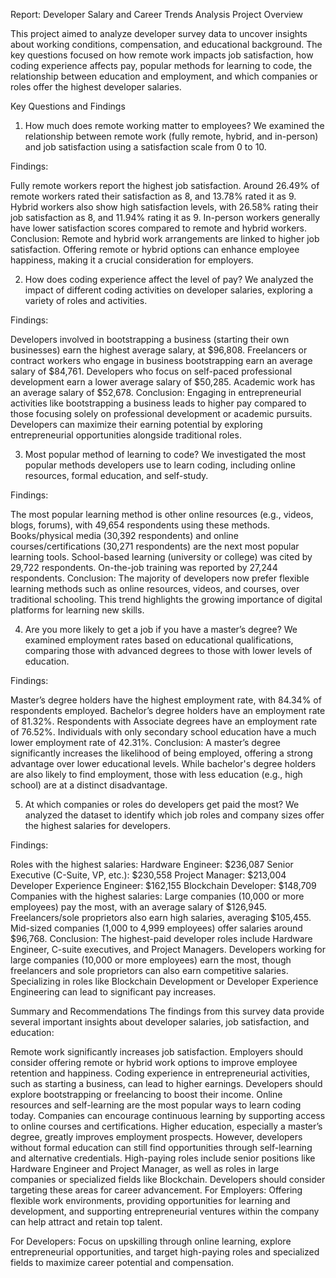 Report: Developer Salary and Career Trends Analysis
Project Overview

This project aimed to analyze developer survey data to uncover insights about working conditions, compensation, and educational background. The key questions focused on how remote work impacts job satisfaction, how coding experience affects pay, popular methods for learning to code, the relationship between education and employment, and which companies or roles offer the highest developer salaries.

Key Questions and Findings
1. How much does remote working matter to employees?
We examined the relationship between remote work (fully remote, hybrid, and in-person) and job satisfaction using a satisfaction scale from 0 to 10.

Findings:

Fully remote workers report the highest job satisfaction. Around 26.49% of remote workers rated their satisfaction as 8, and 13.78% rated it as 9.
Hybrid workers also show high satisfaction levels, with 26.58% rating their job satisfaction as 8, and 11.94% rating it as 9.
In-person workers generally have lower satisfaction scores compared to remote and hybrid workers.
Conclusion: Remote and hybrid work arrangements are linked to higher job satisfaction. Offering remote or hybrid options can enhance employee happiness, making it a crucial consideration for employers.

2. How does coding experience affect the level of pay?
We analyzed the impact of different coding activities on developer salaries, exploring a variety of roles and activities.

Findings:

Developers involved in bootstrapping a business (starting their own businesses) earn the highest average salary, at $96,808.
Freelancers or contract workers who engage in business bootstrapping earn an average salary of $84,761.
Developers who focus on self-paced professional development earn a lower average salary of $50,285.
Academic work has an average salary of $52,678.
Conclusion: Engaging in entrepreneurial activities like bootstrapping a business leads to higher pay compared to those focusing solely on professional development or academic pursuits. Developers can maximize their earning potential by exploring entrepreneurial opportunities alongside traditional roles.

3. Most popular method of learning to code?
We investigated the most popular methods developers use to learn coding, including online resources, formal education, and self-study.

Findings:

The most popular learning method is other online resources (e.g., videos, blogs, forums), with 49,654 respondents using these methods.
Books/physical media (30,392 respondents) and online courses/certifications (30,271 respondents) are the next most popular learning tools.
School-based learning (university or college) was cited by 29,722 respondents.
On-the-job training was reported by 27,244 respondents.
Conclusion: The majority of developers now prefer flexible learning methods such as online resources, videos, and courses, over traditional schooling. This trend highlights the growing importance of digital platforms for learning new skills.

4. Are you more likely to get a job if you have a master’s degree?
We examined employment rates based on educational qualifications, comparing those with advanced degrees to those with lower levels of education.

Findings:

Master’s degree holders have the highest employment rate, with 84.34% of respondents employed.
Bachelor’s degree holders have an employment rate of 81.32%.
Respondents with Associate degrees have an employment rate of 76.52%.
Individuals with only secondary school education have a much lower employment rate of 42.31%.
Conclusion: A master’s degree significantly increases the likelihood of being employed, offering a strong advantage over lower educational levels. While bachelor's degree holders are also likely to find employment, those with less education (e.g., high school) are at a distinct disadvantage.

5. At which companies or roles do developers get paid the most?
We analyzed the dataset to identify which job roles and company sizes offer the highest salaries for developers.

Findings:

Roles with the highest salaries:
Hardware Engineer: $236,087
Senior Executive (C-Suite, VP, etc.): $230,558
Project Manager: $213,004
Developer Experience Engineer: $162,155
Blockchain Developer: $148,709
Companies with the highest salaries:
Large companies (10,000 or more employees) pay the most, with an average salary of $126,945.
Freelancers/sole proprietors also earn high salaries, averaging $105,455.
Mid-sized companies (1,000 to 4,999 employees) offer salaries around $96,768.
Conclusion: The highest-paid developer roles include Hardware Engineer, C-suite executives, and Project Managers. Developers working for large companies (10,000 or more employees) earn the most, though freelancers and sole proprietors can also earn competitive salaries. Specializing in roles like Blockchain Development or Developer Experience Engineering can lead to significant pay increases.

Summary and Recommendations
The findings from this survey data provide several important insights about developer salaries, job satisfaction, and education:

Remote work significantly increases job satisfaction. Employers should consider offering remote or hybrid work options to improve employee retention and happiness.
Coding experience in entrepreneurial activities, such as starting a business, can lead to higher earnings. Developers should explore bootstrapping or freelancing to boost their income.
Online resources and self-learning are the most popular ways to learn coding today. Companies can encourage continuous learning by supporting access to online courses and certifications.
Higher education, especially a master’s degree, greatly improves employment prospects. However, developers without formal education can still find opportunities through self-learning and alternative credentials.
High-paying roles include senior positions like Hardware Engineer and Project Manager, as well as roles in large companies or specialized fields like Blockchain. Developers should consider targeting these areas for career advancement.
For Employers: Offering flexible work environments, providing opportunities for learning and development, and supporting entrepreneurial ventures within the company can help attract and retain top talent.

For Developers: Focus on upskilling through online learning, explore entrepreneurial opportunities, and target high-paying roles and specialized fields to maximize career potential and compensation.

